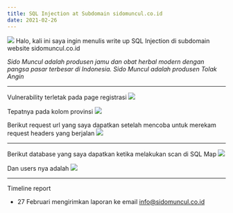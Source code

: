 ```yaml
---
title: SQL Injection at Subdomain sidomuncul.co.id
date: 2021-02-26
---
```


![](https://competent-cori-57d622.netlify.app/sidomuncul/Screenshot_20.png)
Halo, kali ini saya ingin menulis write up SQL Injection di subdomain website sidomuncul.co.id

*Sido Muncul adalah produsen jamu dan obat herbal modern dengan pangsa pasar terbesar di Indonesia. Sido Muncul adalah produsen Tolak Angin*

___

Vulnerability terletak pada page registrasi
![](https://competent-cori-57d622.netlify.app/sidomuncul/Screenshot_21.png)

Tepatnya pada kolom provinsi
![](https://competent-cori-57d622.netlify.app/sidomuncul/Screenshot_23.png)

Berikut request url yang saya dapatkan setelah mencoba untuk merekam request headers yang berjalan
![](https://competent-cori-57d622.netlify.app/sidomuncul/Screenshot_22.png)

___

Berikut database yang saya dapatkan ketika melakukan scan di SQL Map
![](https://competent-cori-57d622.netlify.app/sidomuncul/Screenshot_24.png)

Dan users nya adalah
![](https://competent-cori-57d622.netlify.app/sidomuncul/Screenshot_25.png)

___

Timeline report

- 27 Februari mengirimkan laporan ke email info@sidomuncul.co.id


